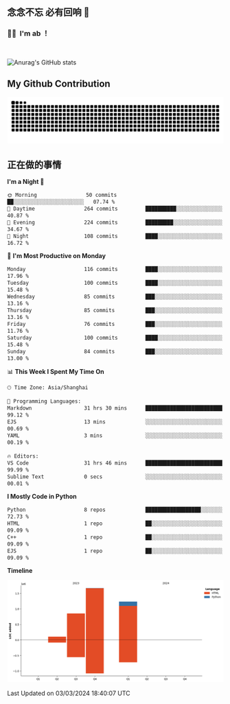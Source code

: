 ## 念念不忘 必有回响  👋
### 👨‍🔧&nbsp;&nbsp;I'm ab ！

<br>

![Anurag's GitHub stats](https://github-readme-stats.vercel.app/api?username=abinzzz&count_private=true&show_icons=true&theme=tokyonight)


## My Github Contribution
![](https://github.com/abinzzz/abinzzz/blob/output/github-contribution-grid-snake.svg)

## 正在做的事情

<!--START_SECTION:waka-->
**I'm a Night 🦉** 

```text
🌞 Morning                50 commits          ██░░░░░░░░░░░░░░░░░░░░░░░   07.74 % 
🌆 Daytime                264 commits         ██████████░░░░░░░░░░░░░░░   40.87 % 
🌃 Evening                224 commits         █████████░░░░░░░░░░░░░░░░   34.67 % 
🌙 Night                  108 commits         ████░░░░░░░░░░░░░░░░░░░░░   16.72 % 
```
📅 **I'm Most Productive on Monday** 

```text
Monday                   116 commits         ████░░░░░░░░░░░░░░░░░░░░░   17.96 % 
Tuesday                  100 commits         ████░░░░░░░░░░░░░░░░░░░░░   15.48 % 
Wednesday                85 commits          ███░░░░░░░░░░░░░░░░░░░░░░   13.16 % 
Thursday                 85 commits          ███░░░░░░░░░░░░░░░░░░░░░░   13.16 % 
Friday                   76 commits          ███░░░░░░░░░░░░░░░░░░░░░░   11.76 % 
Saturday                 100 commits         ████░░░░░░░░░░░░░░░░░░░░░   15.48 % 
Sunday                   84 commits          ███░░░░░░░░░░░░░░░░░░░░░░   13.00 % 
```


📊 **This Week I Spent My Time On** 

```text
🕑︎ Time Zone: Asia/Shanghai

💬 Programming Languages: 
Markdown                 31 hrs 30 mins      █████████████████████████   99.12 % 
EJS                      13 mins             ░░░░░░░░░░░░░░░░░░░░░░░░░   00.69 % 
YAML                     3 mins              ░░░░░░░░░░░░░░░░░░░░░░░░░   00.19 % 

🔥 Editors: 
VS Code                  31 hrs 46 mins      █████████████████████████   99.99 % 
Sublime Text             0 secs              ░░░░░░░░░░░░░░░░░░░░░░░░░   00.01 % 
```

**I Mostly Code in Python** 

```text
Python                   8 repos             ██████████████████░░░░░░░   72.73 % 
HTML                     1 repo              ██░░░░░░░░░░░░░░░░░░░░░░░   09.09 % 
C++                      1 repo              ██░░░░░░░░░░░░░░░░░░░░░░░   09.09 % 
EJS                      1 repo              ██░░░░░░░░░░░░░░░░░░░░░░░   09.09 % 
```



**Timeline**

![Lines of Code chart](https://raw.githubusercontent.com/abinzzz/abinzzz/main/assets/bar_graph.png)


 Last Updated on 03/03/2024 18:40:07 UTC
<!--END_SECTION:waka-->


